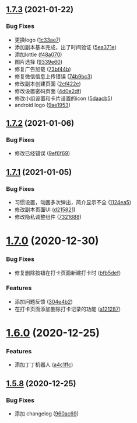 ## [1.7.3](https://github.com/Darkhorse-Fraternity/combo/compare/v1.7.2...v1.7.3) (2021-01-22)


### Bug Fixes

* 更换logo ([1c33ae7](https://github.com/Darkhorse-Fraternity/combo/commit/1c33ae7e69cf4e79c9d7bbf48ec0df343f3adba6))
* 添加副本基本完成，出了时间验证 ([5ea371e](https://github.com/Darkhorse-Fraternity/combo/commit/5ea371e4d1b5ea5af80cc3fb94972730f10602d2))
* 添加lottie ([f48a070](https://github.com/Darkhorse-Fraternity/combo/commit/f48a07079dd083d16967399fc322c36a04f23cf1))
* 图片选择 ([9339e60](https://github.com/Darkhorse-Fraternity/combo/commit/9339e60fb8c458b333fd34eac1ca83f0bd3cbc31))
* 修复广告加载 ([73bf44b](https://github.com/Darkhorse-Fraternity/combo/commit/73bf44ba8fcfba4d3d35f252f78e616acd767fa2))
* 修复微信信息上传错误 ([74b9bc3](https://github.com/Darkhorse-Fraternity/combo/commit/74b9bc3068807b350a2d6ff5c92d4ed27ab9bcd3))
* 修改副本创建页面 ([2cf422e](https://github.com/Darkhorse-Fraternity/combo/commit/2cf422eba5f35ec7fa76dbf23bac988916fc6eca))
* 修改设置密码页面 ([4d0e2df](https://github.com/Darkhorse-Fraternity/combo/commit/4d0e2df87986aa9b68af706c2b58404ff8e085c8))
* 修改小组设置和卡片设置的icon ([5daacb5](https://github.com/Darkhorse-Fraternity/combo/commit/5daacb5996065ef2bde168ca72135ad7454f3b26))
* android logo ([9ae1953](https://github.com/Darkhorse-Fraternity/combo/commit/9ae19536dfd8dd8ab7a0144e705090be82ea9ded))

## [1.7.2](https://github.com/Darkhorse-Fraternity/combo/compare/v1.7.1...v1.7.2) (2021-01-06)


### Bug Fixes

* 修改已经错误 ([9ef6f69](https://github.com/Darkhorse-Fraternity/combo/commit/9ef6f692f3d062ef0254702b6f69d429e1893189))

## [1.7.1](https://github.com/Darkhorse-Fraternity/combo/compare/v1.7.0...v1.7.1) (2021-01-05)


### Bug Fixes

* 习惯设置，动画多次弹出，简介显示不全 ([1124ea5](https://github.com/Darkhorse-Fraternity/combo/commit/1124ea53aa2574af1b80ecfe8229831a8bdb53ef))
* 修改副本页面UI ([d215821](https://github.com/Darkhorse-Fraternity/combo/commit/d215821755a7a175d56e5d083bd3198c6dc0113c))
* 修改隐私调整组件 ([7321688](https://github.com/Darkhorse-Fraternity/combo/commit/7321688107515451dbcdd120d1767da06744ccfa))

# [1.7.0](https://github.com/Darkhorse-Fraternity/combo/compare/v1.6.0...v1.7.0) (2020-12-30)


### Bug Fixes

* 修复删除按钮在打卡页面新建打卡时 ([bfb5def](https://github.com/Darkhorse-Fraternity/combo/commit/bfb5def36d00767f7f9f44ffe9de9c9456c49aab))


### Features

* 添加问题反馈 ([304e4b2](https://github.com/Darkhorse-Fraternity/combo/commit/304e4b2d8e9038d87b877459678de8c605f3ab5a))
* 在打卡页面添加删除打卡记录的功能 ([a121287](https://github.com/Darkhorse-Fraternity/combo/commit/a121287b9604ebe2be3cd015591d2c1ed51b1401))

# [1.6.0](https://github.com/Darkhorse-Fraternity/combo/compare/v1.5.8...v1.6.0) (2020-12-25)


### Features

* 添加丁丁机器人 ([a4c1ffc](https://github.com/Darkhorse-Fraternity/combo/commit/a4c1ffc0a45a0205b8b504a85e53be5b20e968b9))

## [1.5.8](https://github.com/Darkhorse-Fraternity/combo/compare/v1.5.7...v1.5.8) (2020-12-25)


### Bug Fixes

* 添加 changelog ([960ac69](https://github.com/Darkhorse-Fraternity/combo/commit/960ac69dd00ccc40c690c38b22b6e2974866351e))
